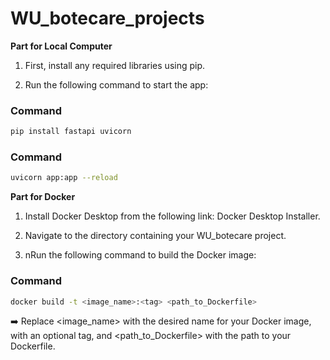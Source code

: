 # WU_botecare_projects

**Part for Local Computer**

1. First, install any required libraries using pip.

2. Run the following command to start the app:

### Command
```bash
pip install fastapi uvicorn
```

### Command
```bash
uvicorn app:app --reload
```



**Part for Docker**
1. Install Docker Desktop from the following link: Docker Desktop Installer.

2. Navigate to the directory containing your WU_botecare project.

3. nRun the following command to build the Docker image:

### Command
```bash
docker build -t <image_name>:<tag> <path_to_Dockerfile>
```


➡️ Replace <image_name> with the desired name for your Docker image, <tag> with an optional tag, and <path_to_Dockerfile> with the path to your Dockerfile.
